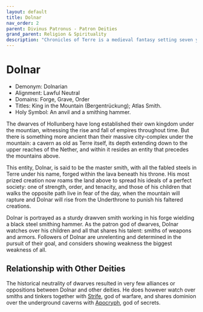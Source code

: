 ```yaml
---
layout: default
title: Dolnar
nav_order: 2
parent: Divinus Patronus - Patron Deities
grand_parent: Religion & Spirituality
description: "Chronicles of Terre is a medieval fantasy setting seven years in the writing, currently for dungeons & dragons 5th edition."
---
```


# Dolnar

- Demonym: Dolnarian 
- Alignment: Lawful Neutral
- Domains: Forge, Grave, Order
- Titles: King in the Mountain (Bergentrückung); Atlas Smith.
- Holy Symbol: An anvil and a smithing hammer.

The dwarves of Hollunberg have long established their own kingdom under the mountian, witnessing the rise and fall of empires throughout time. But there is something more ancient than their massive city-complex under the mountain: a cavern as old as Terre itself, its depth extending down to the upper reaches of the Nether, and within it resides an entity that precedes the mountains above. 

This entity, Dolnar, is said to be the master smith, with all the fabled steels in Terre under his name, forged within the lava beneath his throne. His most prized creation now roams the land above to spread his ideals of a perfect society: one of strength, order, and tenacity, and those of his children that walks the opposite path live in fear of the day, when the mountain will rapture and Dolnar will rise from the Underthrone to punish his faltered creations.

Dolnar is portrayed as a sturdy drawven smith working in his forge wielding a black steel smithing hammer. As the patron god of dwarves, Dolnar watches over his children and all that shares his talent: smiths of weapons and armors. Followers of Dolnar are unrelenting and determined in the pursuit of their goal, and considers showing weakness the biggest weakness of all.

## Relationship with Other Deities

The historical neutrality of dwarves resulted in very few alliances or oppositions between Dolnar and other deities. He does however watch over smiths and tinkers together with [Strife](../maioris/Strife), god of warfare, and shares dominion over the underground caverns with [Apocryph](../maioris/Apocryph), god of secrets.